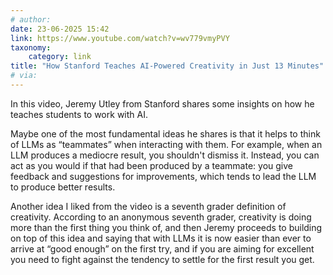 ```yaml
---
# author:
date: 23-06-2025 15:42
link: https://www.youtube.com/watch?v=wv779vmyPVY
taxonomy:
    category: link
title: "How Stanford Teaches AI-Powered Creativity in Just 13 Minutes"
# via:
---
```


In this video, Jeremy Utley from Stanford shares some insights on how he teaches students to work with AI.

Maybe one of the most fundamental ideas he shares is that it helps to think of LLMs as “teammates” when interacting with them.
For example, when an LLM produces a mediocre result, you shouldn't dismiss it.
Instead, you can act as you would if that had been produced by a teammate: you give feedback and suggestions for improvements, which tends to lead the LLM to produce better results.

Another idea I liked from the video is a seventh grader definition of creativity.
According to an anonymous seventh grader, creativity is doing more than the first thing you think of, and then Jeremy proceeds to building on top of this idea and saying that with LLMs it is now easier than ever to arrive at “good enough” on the first try, and if you are aiming for excellent you need to fight against the tendency to settle for the first result you get.
